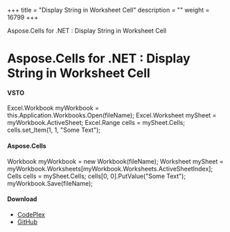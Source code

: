 +++
title = "Display String in Worksheet Cell" 
description = "" 
weight = 16799 
+++

Aspose.Cells for .NET : Display String in Worksheet Cell  

# Aspose.Cells for .NET : Display String in Worksheet Cell


#### VSTO

 Excel.Workbook myWorkbook = this.Application.Workbooks.Open(fileName); Excel.Worksheet mySheet = myWorkbook.ActiveSheet; Excel.Range cells = mySheet.Cells; cells.set\_Item(1, 1, "Some Text");

#### Aspose.Cells

 Workbook myWorkbook = new Workbook(fileName); Worksheet mySheet = myWorkbook.Worksheets\[myWorkbook.Worksheets.ActiveSheetIndex\]; Cells cells = mySheet.Cells; cells\[0, 0\].PutValue("Some Text"); myWorkbook.Save(fileName);

#### Download

*   [CodePlex](https://asposevsto.codeplex.com/downloads/get/1459769)
*   [GitHub](https://github.com/asposemarketplace/Aspose_for_VSTO/releases/download/Aspose.Cells1.1/DisplayStringInCell.Aspose.Cells.zip)

